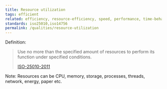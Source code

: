 ```yaml
---
title: Resource utilization
tags: efficient
related: efficiency, resource-efficiency, speed, performance, time-behaviour, memory-usage
standards: iso25010,iso14756
permalink: /qualities/resource-utilization
---
```


Definition: 

>Use no more than the specified amount of resources to perform its function under specified conditions.
>
>[ISO-25010-2011](/references/#iso-25010-2011)


Note: Resources can be CPU, memory, storage, processes, threads, network, energy, paper etc. 
